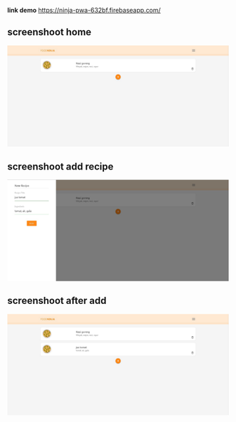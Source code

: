 <b>link demo</b>
https://ninja-pwa-632bf.firebaseapp.com/

<h2>screenshoot home</h2>
<img src="Screenshot1.jpg" alt="screenshoot" />

<h2>screenshoot add recipe</h2>
<img src="Screenshot2.jpg" alt="screenshoot" />

<h2>screenshoot after add</h2>
<img src="Screenshot3.jpg" alt="screenshoot" />